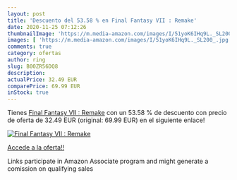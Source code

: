 ```yaml
---
layout: post
title: 'Descuento del 53.58 % en Final Fantasy VII : Remake'
date: 2020-11-25 07:12:26
thumbnailImage: 'https://m.media-amazon.com/images/I/51yoK6IHq9L._SL200_.jpg'
images: [ 'https://m.media-amazon.com/images/I/51yoK6IHq9L._SL200_.jpg' ]
comments: true
category: ofertas
author: ring
slug: B00ZR56DQ8
description:
actualPrice: 32.49 EUR
comparePrice: 69.99 EUR
inStock: true
---
```


Tienes [Final Fantasy VII : Remake](https://www.amazon.fr/dp/B00ZR56DQ8/?tag=tolees0d-21) con un 53.58 % de descuento con precio de oferta de 32.49 EUR (original: 69.99 EUR) en el siguiente enlace!

[![Final Fantasy VII : Remake](https://m.media-amazon.com/images/I/51yoK6IHq9L._SL200_.jpg)](https://www.amazon.fr/dp/B00ZR56DQ8/?tag=tolees0d-21)

[Accede a la oferta!!](https://www.amazon.fr/dp/B00ZR56DQ8/?tag=tolees0d-21)

Links participate in Amazon Associate program and might generate a comission on qualifying sales


